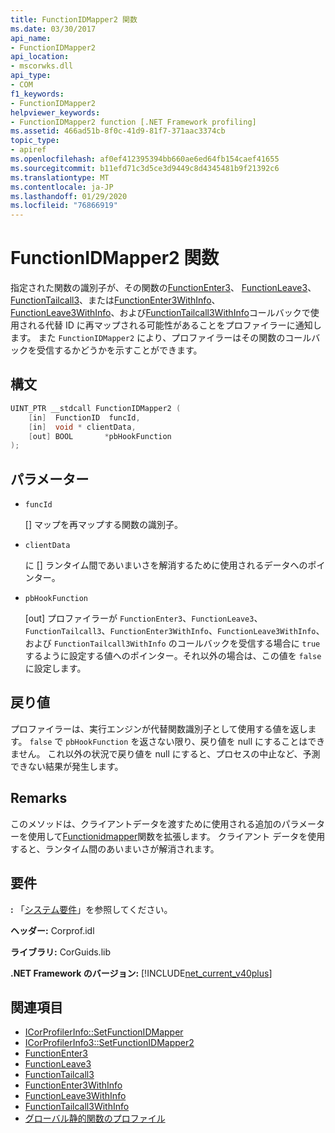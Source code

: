 ```yaml
---
title: FunctionIDMapper2 関数
ms.date: 03/30/2017
api_name:
- FunctionIDMapper2
api_location:
- mscorwks.dll
api_type:
- COM
f1_keywords:
- FunctionIDMapper2
helpviewer_keywords:
- FunctionIDMapper2 function [.NET Framework profiling]
ms.assetid: 466ad51b-8f0c-41d9-81f7-371aac3374cb
topic_type:
- apiref
ms.openlocfilehash: af0ef412395394bb660ae6ed64fb154caef41655
ms.sourcegitcommit: b11efd71c3d5ce3d9449c8d4345481b9f21392c6
ms.translationtype: MT
ms.contentlocale: ja-JP
ms.lasthandoff: 01/29/2020
ms.locfileid: "76866919"
---
```

# <a name="functionidmapper2-function"></a>FunctionIDMapper2 関数
指定された関数の識別子が、その関数の[FunctionEnter3](functionenter3-function.md)、 [FunctionLeave3](functionleave3-function.md)、 [FunctionTailcall3](functiontailcall3-function.md)、または[FunctionEnter3WithInfo](functionenter3withinfo-function.md)、 [FunctionLeave3WithInfo](functionleave3withinfo-function.md)、および[FunctionTailcall3WithInfo](functiontailcall3withinfo-function.md)コールバックで使用される代替 ID に再マップされる可能性があることをプロファイラーに通知します。 また `FunctionIDMapper2` により、プロファイラーはその関数のコールバックを受信するかどうかを示すことができます。  
  
## <a name="syntax"></a>構文  
  
```cpp  
UINT_PTR __stdcall FunctionIDMapper2 (  
    [in]  FunctionID  funcId,  
    [in]  void * clientData,  
    [out] BOOL       *pbHookFunction  
);  
```  
  
## <a name="parameters"></a>パラメーター

- `funcId`

  \[] マップを再マップする関数の識別子。

- `clientData`

  に \[] ランタイム間であいまいさを解消するために使用されるデータへのポインター。

- `pbHookFunction`

  \[out] プロファイラーが `FunctionEnter3`、`FunctionLeave3`、`FunctionTailcall3`、`FunctionEnter3WithInfo`、`FunctionLeave3WithInfo`、および `FunctionTailcall3WithInfo` のコールバックを受信する場合に `true` するように設定する値へのポインター。それ以外の場合は、この値を `false`に設定します。

## <a name="return-value"></a>戻り値  
 プロファイラーは、実行エンジンが代替関数識別子として使用する値を返します。 `false` で `pbHookFunction` を返さない限り、戻り値を null にすることはできません。 これ以外の状況で戻り値を null にすると、プロセスの中止など、予測できない結果が発生します。  
  
## <a name="remarks"></a>Remarks  
 このメソッドは、クライアントデータを渡すために使用される追加のパラメーターを使用して[Functionidmapper](functionidmapper-function.md)関数を拡張します。 クライアント データを使用すると、ランタイム間のあいまいさが解消されます。  
  
## <a name="requirements"></a>要件  
 **:** 「[システム要件](../../../../docs/framework/get-started/system-requirements.md)」を参照してください。  
  
 **ヘッダー:** Corprof.idl  
  
 **ライブラリ:** CorGuids.lib  
  
 **.NET Framework のバージョン:** [!INCLUDE[net_current_v40plus](../../../../includes/net-current-v40plus-md.md)]  
  
## <a name="see-also"></a>関連項目

- [ICorProfilerInfo::SetFunctionIDMapper](icorprofilerinfo-setfunctionidmapper-method.md)
- [ICorProfilerInfo3::SetFunctionIDMapper2](icorprofilerinfo3-setfunctionidmapper2-method.md)
- [FunctionEnter3](functionenter3-function.md)
- [FunctionLeave3](functionleave3-function.md)
- [FunctionTailcall3](functiontailcall3-function.md)
- [FunctionEnter3WithInfo](functionenter3withinfo-function.md)
- [FunctionLeave3WithInfo](functionleave3withinfo-function.md)
- [FunctionTailcall3WithInfo](functiontailcall3withinfo-function.md)
- [グローバル静的関数のプロファイル](profiling-global-static-functions.md)
